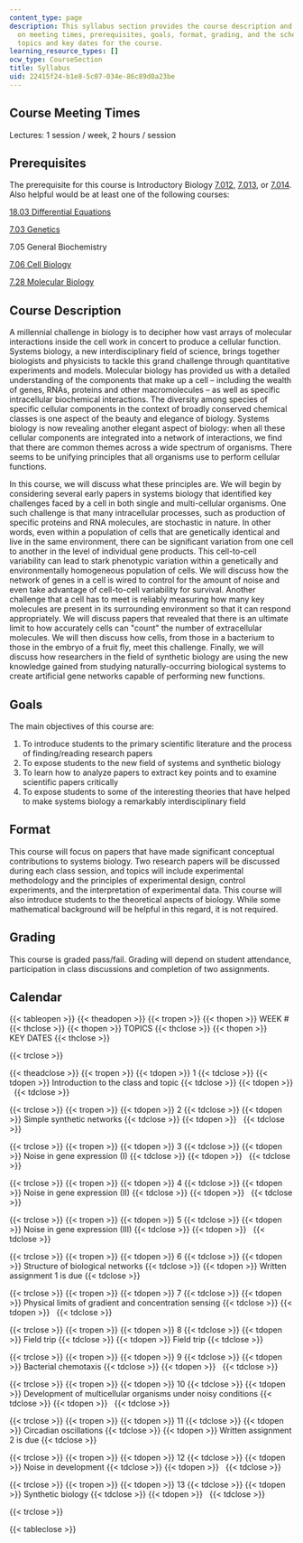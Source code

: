 ```yaml
---
content_type: page
description: This syllabus section provides the course description and information
  on meeting times, prerequisites, goals, format, grading, and the schedule of lecture
  topics and key dates for the course.
learning_resource_types: []
ocw_type: CourseSection
title: Syllabus
uid: 22415f24-b1e8-5c07-034e-86c89d0a23be
---
```


Course Meeting Times
--------------------

Lectures: 1 session / week, 2 hours / session

Prerequisites
-------------

The prerequisite for this course is Introductory Biology [7.012](/courses/7-012-introduction-to-biology-fall-2004), [7.013](/courses/7-013-introductory-biology-spring-2006), or [7.014](/courses/7-014-introductory-biology-spring-2005). Also helpful would be at least one of the following courses:

[18.03 Differential Equations](/courses/18-03-differential-equations-spring-2010)

[7.03 Genetics](/courses/7-03-genetics-fall-2004)

7.05 General Biochemistry

[7.06 Cell Biology](/courses/7-06-cell-biology-spring-2007)

[7.28 Molecular Biology](/courses/7-28-molecular-biology-spring-2005)

Course Description
------------------

A millennial challenge in biology is to decipher how vast arrays of molecular interactions inside the cell work in concert to produce a cellular function. Systems biology, a new interdisciplinary field of science, brings together biologists and physicists to tackle this grand challenge through quantitative experiments and models. Molecular biology has provided us with a detailed understanding of the components that make up a cell – including the wealth of genes, RNAs, proteins and other macromolecules – as well as specific intracellular biochemical interactions. The diversity among species of specific cellular components in the context of broadly conserved chemical classes is one aspect of the beauty and elegance of biology. Systems biology is now revealing another elegant aspect of biology: when all these cellular components are integrated into a network of interactions, we find that there are common themes across a wide spectrum of organisms. There seems to be unifying principles that all organisms use to perform cellular functions.

In this course, we will discuss what these principles are. We will begin by considering several early papers in systems biology that identified key challenges faced by a cell in both single and multi-cellular organisms. One such challenge is that many intracellular processes, such as production of specific proteins and RNA molecules, are stochastic in nature. In other words, even within a population of cells that are genetically identical and live in the same environment, there can be significant variation from one cell to another in the level of individual gene products. This cell-to-cell variability can lead to stark phenotypic variation within a genetically and environmentally homogeneous population of cells. We will discuss how the network of genes in a cell is wired to control for the amount of noise and even take advantage of cell-to-cell variability for survival. Another challenge that a cell has to meet is reliably measuring how many key molecules are present in its surrounding environment so that it can respond appropriately. We will discuss papers that revealed that there is an ultimate limit to how accurately cells can "count" the number of extracellular molecules. We will then discuss how cells, from those in a bacterium to those in the embryo of a fruit fly, meet this challenge. Finally, we will discuss how researchers in the field of synthetic biology are using the new knowledge gained from studying naturally-occurring biological systems to create artificial gene networks capable of performing new functions.

Goals
-----

The main objectives of this course are:

1.  To introduce students to the primary scientific literature and the process of finding/reading research papers
2.  To expose students to the new field of systems and synthetic biology
3.  To learn how to analyze papers to extract key points and to examine scientific papers critically
4.  To expose students to some of the interesting theories that have helped to make systems biology a remarkably interdisciplinary field

Format
------

This course will focus on papers that have made significant conceptual contributions to systems biology. Two research papers will be discussed during each class session, and topics will include experimental methodology and the principles of experimental design, control experiments, and the interpretation of experimental data. This course will also introduce students to the theoretical aspects of biology. While some mathematical background will be helpful in this regard, it is not required.

Grading
-------

This course is graded pass/fail. Grading will depend on student attendance, participation in class discussions and completion of two assignments.

Calendar
--------

{{< tableopen >}}
{{< theadopen >}}
{{< tropen >}}
{{< thopen >}}
WEEK #
{{< thclose >}}
{{< thopen >}}
TOPICS
{{< thclose >}}
{{< thopen >}}
KEY DATES
{{< thclose >}}

{{< trclose >}}

{{< theadclose >}}
{{< tropen >}}
{{< tdopen >}}
1
{{< tdclose >}}
{{< tdopen >}}
Introduction to the class and topic
{{< tdclose >}}
{{< tdopen >}}
 
{{< tdclose >}}

{{< trclose >}}
{{< tropen >}}
{{< tdopen >}}
2
{{< tdclose >}}
{{< tdopen >}}
Simple synthetic networks
{{< tdclose >}}
{{< tdopen >}}
 
{{< tdclose >}}

{{< trclose >}}
{{< tropen >}}
{{< tdopen >}}
3
{{< tdclose >}}
{{< tdopen >}}
Noise in gene expression (I)
{{< tdclose >}}
{{< tdopen >}}
 
{{< tdclose >}}

{{< trclose >}}
{{< tropen >}}
{{< tdopen >}}
4
{{< tdclose >}}
{{< tdopen >}}
Noise in gene expression (II)
{{< tdclose >}}
{{< tdopen >}}
 
{{< tdclose >}}

{{< trclose >}}
{{< tropen >}}
{{< tdopen >}}
5
{{< tdclose >}}
{{< tdopen >}}
Noise in gene expression (III)
{{< tdclose >}}
{{< tdopen >}}
 
{{< tdclose >}}

{{< trclose >}}
{{< tropen >}}
{{< tdopen >}}
6
{{< tdclose >}}
{{< tdopen >}}
Structure of biological networks
{{< tdclose >}}
{{< tdopen >}}
Written assignment 1 is due
{{< tdclose >}}

{{< trclose >}}
{{< tropen >}}
{{< tdopen >}}
7
{{< tdclose >}}
{{< tdopen >}}
Physical limits of gradient and concentration sensing
{{< tdclose >}}
{{< tdopen >}}
 
{{< tdclose >}}

{{< trclose >}}
{{< tropen >}}
{{< tdopen >}}
8
{{< tdclose >}}
{{< tdopen >}}
Field trip
{{< tdclose >}}
{{< tdopen >}}
Field trip
{{< tdclose >}}

{{< trclose >}}
{{< tropen >}}
{{< tdopen >}}
9
{{< tdclose >}}
{{< tdopen >}}
Bacterial chemotaxis
{{< tdclose >}}
{{< tdopen >}}
 
{{< tdclose >}}

{{< trclose >}}
{{< tropen >}}
{{< tdopen >}}
10
{{< tdclose >}}
{{< tdopen >}}
Development of multicellular organisms under noisy conditions
{{< tdclose >}}
{{< tdopen >}}
 
{{< tdclose >}}

{{< trclose >}}
{{< tropen >}}
{{< tdopen >}}
11
{{< tdclose >}}
{{< tdopen >}}
Circadian oscillations
{{< tdclose >}}
{{< tdopen >}}
Written assignment 2 is due
{{< tdclose >}}

{{< trclose >}}
{{< tropen >}}
{{< tdopen >}}
12
{{< tdclose >}}
{{< tdopen >}}
Noise in development
{{< tdclose >}}
{{< tdopen >}}
 
{{< tdclose >}}

{{< trclose >}}
{{< tropen >}}
{{< tdopen >}}
13
{{< tdclose >}}
{{< tdopen >}}
Synthetic biology
{{< tdclose >}}
{{< tdopen >}}
 
{{< tdclose >}}

{{< trclose >}}

{{< tableclose >}}